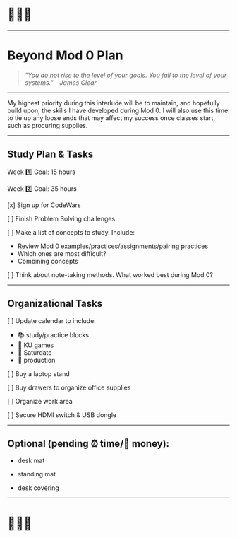 # 🌻🌻🌻
---
# Beyond Mod 0 Plan
> *"You do not rise to the level of your goals. You fall to the level of your systems." - James Clear*
---

My highest priority during this interlude will be to maintain, and hopefully build upon, the skills I have developed during Mod 0. I will also use this time to tie up any loose ends that may affect my success once classes start, such as procuring supplies. 

---

## Study Plan & Tasks
Week 1️⃣ Goal: 15 hours

Week 2️⃣ Goal: 35 hours

[x] Sign up for CodeWars

[ ] Finish Problem Solving challenges

[ ] Make a list of concepts to study. Include:
    
- Review Mod 0 examples/practices/assignments/pairing practices
- Which ones are most difficult? 
- Combining concepts 

[ ] Think about note-taking methods. What worked best during Mod 0?

---

## Organizational Tasks
[ ] Update calendar to include:
- 📚  study/practice blocks
- 🏀  KU games
- 💫  Saturdate
- 🎹  production

[ ] Buy a laptop stand

[ ] Buy drawers to organize office supplies

[ ] Organize work area

[ ] Secure HDMI switch & USB dongle

---

## Optional (pending ⏰ time/💸 money):

- desk mat

- standing mat

- desk covering

---

# 🌻🌻🌻
